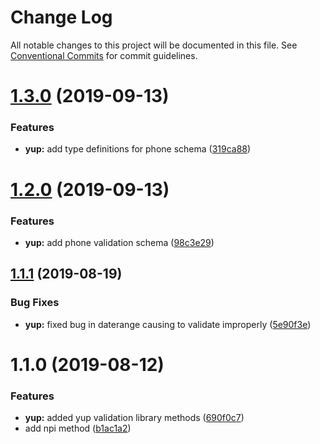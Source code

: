 # Change Log

All notable changes to this project will be documented in this file.
See [Conventional Commits](https://conventionalcommits.org) for commit guidelines.

# [1.3.0](https://github.com/Availity/sdk-js/compare/@availity/yup@1.2.0...@availity/yup@1.3.0) (2019-09-13)


### Features

* **yup:** add type definitions for phone schema ([319ca88](https://github.com/Availity/sdk-js/commit/319ca88))





# [1.2.0](https://github.com/Availity/sdk-js/compare/@availity/yup@1.1.1...@availity/yup@1.2.0) (2019-09-13)


### Features

* **yup:** add phone validation schema ([98c3e29](https://github.com/Availity/sdk-js/commit/98c3e29))





## [1.1.1](https://github.com/Availity/sdk-js/compare/@availity/yup@1.1.0...@availity/yup@1.1.1) (2019-08-19)


### Bug Fixes

* **yup:** fixed bug in daterange causing to validate improperly ([5e90f3e](https://github.com/Availity/sdk-js/commit/5e90f3e))





# 1.1.0 (2019-08-12)


### Features

* **yup:** added yup validation library methods ([690f0c7](https://github.com/Availity/sdk-js/commit/690f0c7))
* add npi method ([b1ac1a2](https://github.com/Availity/sdk-js/commit/b1ac1a2))
